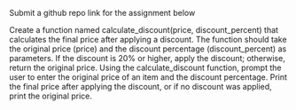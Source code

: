Submit a github repo link for the assignment below

Create a function named calculate_discount(price, discount_percent) 
that calculates the final price after applying a discount. 
The function should take the original price (price) and the discount percentage (discount_percent) as parameters.
If the discount is 20% or higher, apply the discount; otherwise, 
return the original price.
Using the calculate_discount function,
prompt the user to enter the original price of an item and the discount percentage. 
Print the final price after applying the discount, or if no discount was applied, print the original price.
